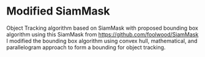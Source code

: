 # Modified SiamMask
 Object Tracking algorithm based on SiamMask with proposed bounding box algorithm
using this SiamMask from https://github.com/foolwood/SiamMask
I modified the bounding box algorithm using convex hull, mathematical, and parallelogram approach to form a bounding for object tracking.
